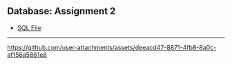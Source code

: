 ## Database: Assignment 2

- [SQL File](./Assignment.sql)

---

https://github.com/user-attachments/assets/deeacd47-8871-4fb8-8a0c-af156a5861e8
